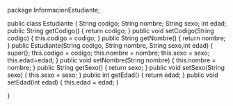 package InformacionEstudiante;

public class Estudiante {
	String codigo;
	String nombre;
	String sexo;
	int edad;
	public String getCodigo() {
		return codigo;
	}
	public void setCodigo(String codigo) {
		this.codigo = codigo;
	}
	public String getNombre() {
		return nombre;
	}
	public Estudiante(String codigo, String nombre, String sexo,int edad) {
		super();
		this.codigo = codigo;
		this.nombre = nombre;
		this.sexo = sexo;
		this.edad=edad;
	}
	public void setNombre(String nombre) {
		this.nombre = nombre;
	}
	public String getSexo() {
		return sexo;
	}
	public void setSexo(String sexo) {
		this.sexo = sexo;
	}
	public int getEdad() {
		return edad;
	}
	public void setEdad(int edad) {
		this.edad = edad;
	}
	
	
}
